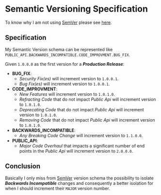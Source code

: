 # Semantic Versioning Specification

To know why I am not using [SemVer]((http://semver.org/)) please see [here](WHY.md).


## Specification

My Semantic Version schema can be represented like `PUBLIC_API.BACKWARDS_INCOMPATIBLE.CODE_IMPROVMENT.BUG_FIX`.

Given `1.0.0.0` as the first version for a **_Production Release_**:

* **BUG_FIX**:
    + _Security Fix(es)_ will increment version to `1.0.0.1`.
    + _Bug Fix(es)_ will increment version to `1.0.0.1`.
* **CODE_IMPROVMENT**:
    + _New Features_ will increment version to `1.0.1.0`.
    + _Refracting Code_ that do not impact _Public Api_ will increment version to `1.0.1.0`.
    + _Deprecating Code_ that do not impact _Public Api_ will increment version to `1.0.1.0`.
    + _Removing Code_ that do not impact _Public Api_ will increment version to `1.0.1.0`.
* **BACKWARDS_INCOMPATIBLE**:
    + _Any Breaking Code Change_ will increment version to `1.1.0.0`.
*  **PUBLIC_API**:
    + _Major Code Overhaul_ that impacts a significant number of end points in the _Public Api_ will increment
        version to `2.0.0.0`.


## Conclusion

Basically I only miss from [SemVer]((http://semver.org/)) version schema the possibility to isolate
**_Backwards Incompatible_** changes and consequently a better isolation for when I should increment their `MAJOR`
version number.
 
